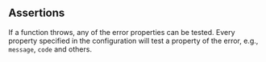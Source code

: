 
## Assertions

If a function throws, any of the error properties can be tested. Every property specified in the configuration will test a property of the error, e.g., `message`, `code` and others.
